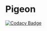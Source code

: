 # Pigeon

[![Codacy Badge](https://api.codacy.com/project/badge/Grade/93b28dcdbec04be4a0e67bf4f7bf1bec)](https://app.codacy.com/app/kauanslr.ks/Pigeon?utm_source=github.com&utm_medium=referral&utm_content=convenia/Pigeon&utm_campaign=Badge_Grade_Settings)
